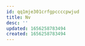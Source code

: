 ```yaml
---
id: qq1mje301crfgpccccpwjud
title: Nv
desc: ''
updated: 1656258783494
created: 1656258783494
---
```


